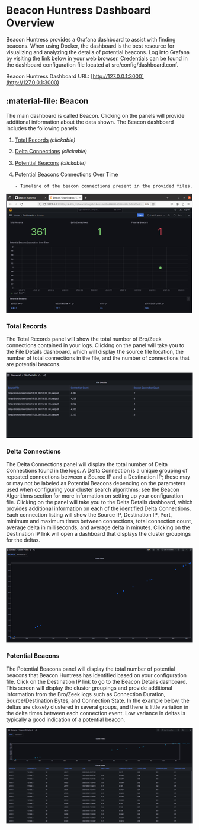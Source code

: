 # Beacon Huntress Dashboard Overview

Beacon Huntress provides a Grafana dashboard to assist with finding beacons. When using Docker, the dashboard is the best resource for visualizing and analyzing the details of potential beacons. Log into Grafana by visiting the link below in your web browser. Credentials can be found in the dashboard configuration file located at src/config/dashboard.conf.

Beacon Huntress Dashboard URL: [http://127.0.0.1:3000](http://127.0.0.1:3000)

## :material-file: **Beacon**

The main dashboard is called Beacon. Clicking on the panels will provide additional information about the data shown. The Beacon dashboard includes the following panels:

1.  [Total Records](#totalrecords) <i>(clickable)</i>
2.  [Delta Connections](#deltaconnections) <i>(clickable)</i>
3.  [Potential Beacons](#potentialbeacons) <i>(clickable)</i>
4.  Potential Beacons Connections Over Time

        - Timeline of the beacon connections present in the provided files.

![](../assets/img/bh/dash_main.png)

### <a name="totalrecords"></a>**Total Records**

The Total Records panel will show the total number of Bro/Zeek connections contained in your logs. Clicking on the panel will take you to the File Details dashboard, which will display the source file location, the number of total connections in the file, and the number of connections that are potential beacons.

![](../assets/img/bh/dash_filedetail.PNG)

### <a name="deltaconnections"></a>**Delta Connections**

The Delta Connections panel will display the total number of Delta Connections found in the logs. A Delta Connection is a unique grouping of repeated connections between a Source IP and a Destination IP; these may or may not be labeled as Potential Beacons depending on the parameters used when configuring your cluster search algorithms; see the Beacon Algorithms section for more information on setting up your configuration file. Clicking on the panel will take you to the Delta Details dashboard, which provides additional information on each of the identified Delta Connections.
Each connection listing will show the Source IP, Destination IP, Port, minimum and maximum times between connections, total connection count, average delta in milliseconds, and average delta in minutes. Clicking on the Destination IP link will open a dashboard that displays the cluster groupings for the deltas.

![](../assets/img/bh/dash_deltadetail_b.PNG)

### <a name="potentialbeacons"></a>**Potential Beacons**

The Potential Beacons panel will display the total number of potential beacons that Beacon Huntress has identified based on your configuration file. Click on the Destination IP link to go to the Beacon Details dashboard. This screen will display the cluster groupings and provide additional information from the Bro/Zeek logs such as Connection Duration, Source/Destination Bytes, and Connection State. In the example below, the deltas are closely clustered in several groups, and there is little variation in the delta times between each connection event. Low variance in deltas is typically a good indication of a potential beacon.

![](../assets/img/bh/dash_beacon.PNG)
